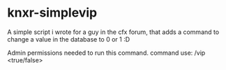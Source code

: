 # knxr-simplevip

A simple script i wrote for a guy in the cfx forum,
that adds a command to change a value in the database to 0 or 1 :D

Admin permissions needed to run this command.
command use: /vip <id> <true/false>
